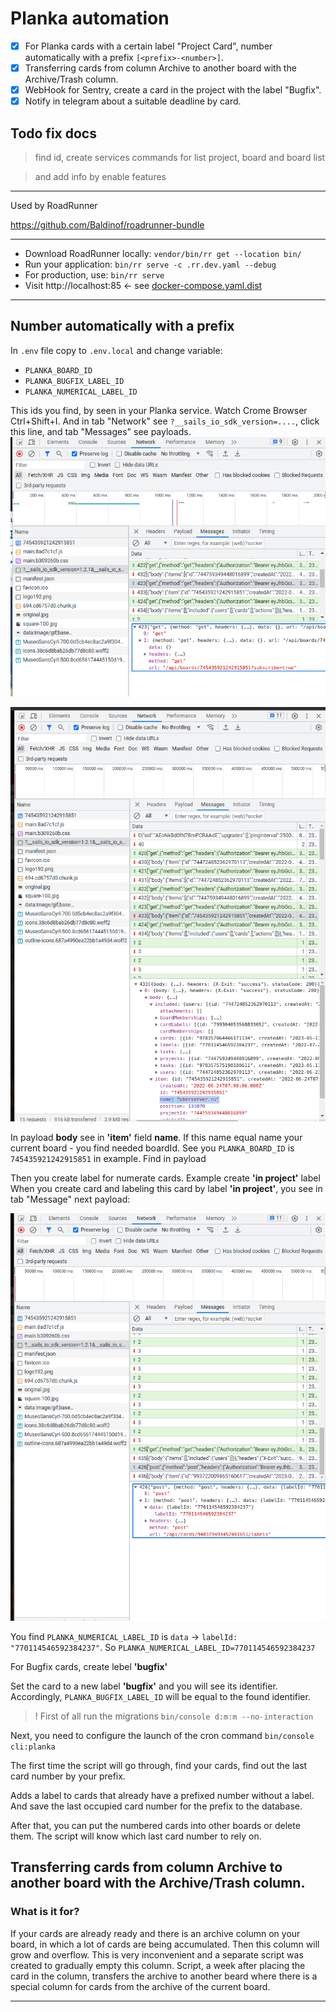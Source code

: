 # Planka automation

- [x] For Planka cards with a certain label "Project Card", number automatically with a prefix `[<prefix>-<number>]`.
- [x] Transferring cards from column Archive to another board with the Archive/Trash column.
- [x] WebHook for Sentry, create a card in the project with the label "Bugfix".
- [x] Notify in telegram about a suitable deadline by card.

## Todo fix docs

> find id, create services commands for list project, board and board list

> and add info by enable features

----

Used by RoadRunner

https://github.com/Baldinof/roadrunner-bundle

----

* Download RoadRunner locally: `vendor/bin/rr get --location bin/`
* Run your application: `bin/rr serve -c .rr.dev.yaml --debug`
* For production, use: `bin/rr serve`
* Visit http://localhost:85 <- see [docker-compose.yaml.dist](docker-compose.yaml.dist)

----

## Number automatically with a prefix

In `.env` file copy to `.env.local` and change variable:

- `PLANKA_BOARD_ID`
- `PLANKA_BUGFIX_LABEL_ID`
- `PLANKA_NUMERICAL_LABEL_ID`

This ids you find, by seen in your Planka service. Watch Crome Browser Ctrl+Shift+I. 
And in tab "Network" see `?__sails_io_sdk_version=....`, click this line, and tab "Messages" see payloads. 
![img.png](docs/img/01img.png)

![img.png](docs/img/03img.png)

In payload **body** see in **'item'** field **name**. 
If this name equal name your current board - you find needed boardId. 
See you `PLANKA_BOARD_ID` is `745435921242915851` in example. Find in payload 

Then you create label for numerate cards. Example create **'in project'** label
When you create card and labeling this card by label **'in project'**, you see in tab "Message"
next payload:

![img.png](docs/img/02img.png)

You find `PLANKA_NUMERICAL_LABEL_ID` is `data` -> `labelId: "770114546592384237"`.
So `PLANKA_NUMERICAL_LABEL_ID=770114546592384237`

For Bugfix cards, create lebel **'bugfix'**

Set the card to a new label **'bugfix'** and you will see its identifier.
Accordingly, `PLANKA_BUGFIX_LABEL_ID` will be equal to the found identifier.

> ! First of all run the migrations `bin/console d:m:m --no-interaction`

Next, you need to configure the launch of the cron command `bin/console cli:planka`

The first time the script will go through, find your cards, find out the last card number by your prefix.

Adds a label to cards that already have a prefixed number without a label.
And save the last occupied card number for the prefix to the database.

After that, you can put the numbered cards into other boards or delete them.
The script will know which last card number to rely on.

## Transferring cards from column Archive to another board with the Archive/Trash column.

### What is it for?

If your cards are already ready and there is an archive column on your board, in which 
a lot of cards are being accumulated. Then this column will grow and overflow. 
This is very inconvenient and a separate script was created to gradually empty this column. 
Script, a week after placing the card in the column, transfers the archive to another beard where 
there is a special column for cards from the archive of the current board.

----
